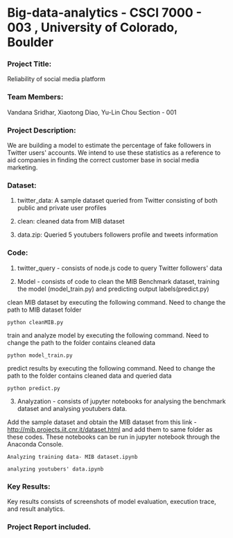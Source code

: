 # Big-data-analytics - CSCI 7000 - 003 , University of Colorado, Boulder

### Project Title:

Reliability of social media platform

### Team Members:

Vandana Sridhar, Xiaotong Diao, Yu-Lin Chou 
Section - 001

### Project Description:

We are building a model to estimate the percentage of fake followers in Twitter users' accounts. We intend to use these statistics as a reference to aid companies in finding the correct customer base in social media marketing.

### Dataset:

1) twitter_data: A sample dataset queried from Twitter consisting of both public and private user profiles

2) clean: cleaned data from MIB dataset

3) data.zip: Queried 5 youtubers followers profile and tweets information


### Code: 

1) twitter_query - consists of node.js code to query Twitter followers' data

2) Model - consists of code to clean the MIB Benchmark dataset, training the model (model_train.py) and predicting output labels(predict.py)

clean MIB dataset by executing the following command. Need to change the path to MIB dataset folder
```
python cleanMIB.py
```

train and analyze model by executing the following command. Need to change the path to the folder contains cleaned data
```
python model_train.py
```

predict results by executing the following command. Need to change the path to the folder contains cleaned data and queried data
```
python predict.py
```

3) Analyzation - consists of jupyter notebooks for analysing the benchmark dataset and analysing youtubers data.

Add the sample dataset and obtain the MIB dataset from this link - http://mib.projects.iit.cnr.it/dataset.html and add them to same folder as these codes. These notebooks can be run in jupyter notebook through the Anaconda Console.
```
Analyzing training data- MIB dataset.ipynb 
```

```
analyzing youtubers' data.ipynb
```




### Key Results:

Key results consists of screenshots of model evaluation, execution trace, and result analytics.

### Project Report included.



